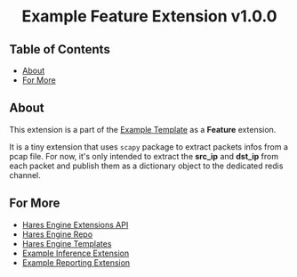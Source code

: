 <h1 align="center">
Example Feature Extension v1.0.0
</h1>

## Table of Contents

- [About](#about)
- [For More](#for-more)

## About

This extension is a part of the [Example Template](https://github.com/harescyber/hares_engine_template_example/tree/main) as a **Feature** extension.

It is a tiny extension that uses `scapy` package to extract packets infos from a pcap file.
For now, it's only intended to extract the **src_ip** and **dst_ip** from each packet and publish them as a dictionary object to the dedicated redis channel.

## For More

- [Hares Engine Extensions API](https://github.com/harescyber/hares_engine/tree/as-package#extensions-api)
- [Hares Engine Repo](https://github.com/harescyber/hares_engine/tree/as-package#readme)
- [Hares Engine Templates](https://github.com/harescyber/hares_engine_template_example/tree/main)
- [Example Inference Extension](https://github.com/harescyber/hares_engine_example_inference_extension.git)
- [Example Reporting Extension](https://github.com/harescyber/hares_engine_example_reporting_extension.git)
